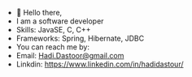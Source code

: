 - 👋 Hello there,
- I am a software developer
- Skills: JavaSE, C, C++ 
- Frameworks: Spring, Hibernate, JDBC
- You can reach me by:
- Email: Hadi.Dastoor@gmail.com
- Linkdin: https://www.linkedin.com/in/hadidastour/

<!---
dastour/dastour is a ✨ special ✨ repository because its `README.md` (this file) appears on your GitHub profile.
You can click the Preview link to take a look at your changes.
--->
